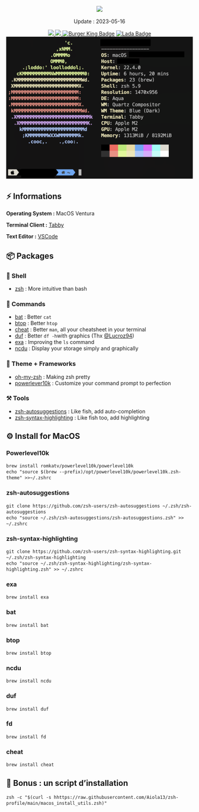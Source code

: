 <p align="center">
  <a href="#"><img src="https://readme-typing-svg.herokuapp.com?center=true&vCenter=true&lines=My+ZSH+terminal;"></a>
</p>
<p align="center">
    Update : 2023-05-16<br />
</p>
<p align="center">
    <a href="#"><img src="https://img.shields.io/badge/zsh-%23CDCDCE.svg?style=for-the-badge&logo=gnubash&logoColor=1B1B1F"> </a>
    <a href="#"><img src="https://img.shields.io/badge/macos-%23000000.svg?style=for-the-badge&logo=apple&logoColor=white"> </a>
    <a href="#"><img src="https://img.shields.io/badge/Burger%20King-D62300?logo=burgerking&logoColor=fff&style=flat-square" alt="Burger King Badge"></a>
    <a href="#"><img src="https://img.shields.io/badge/Lada-ED6B21?logo=lada&logoColor=fff&style=flat-square" alt="Lada Badge"></a>
    <br />
    <img src="./neofetch.png" >
</p> 

## ⚡️ Informations
**Operating System :** MacOS Ventura

**Terminal Client :** [Tabby](https://tabby.sh/)

**Text Editor :** [VSCode](https://code.visualstudio.com)

## 📦️ Packages
### 🐚 Shell
 - [zsh](https://www.zsh.org/) : More intuitive than bash
  
### 🥡 Commands
 - [bat](https://github.com/sharkdp/bat) : Better `cat`
 - [btop](https://github.com/aristocratos/btop) : Better `htop`
 - [cheat](https://github.com/cheat/cheat) : Better `man`, all your cheatsheet in your terminal 
 - [duf](https://github.com/muesli/duf) : Better `df -h`with graphics (Thx [@Lucroz94](https://github.com/Lucroz94))
 - [exa](https://the.exa.website/) : Improving the `ls` command
 - [ncdu](https://dev.yorhel.nl/ncdu) : Display your storage simply and graphically

### 🌮 Theme + Frameworks
 - [oh-my-zsh](https://ohmyz.sh/) : Making zsh pretty
 - [powerlever10k](https://github.com/romkatv/powerlevel10k) : Customize your command prompt to perfection

### ⚒️ Tools
 - [zsh-autosuggestions](https://github.com/zsh-users/zsh-autosuggestions) : Like fish, add auto-completion
 - [zsh-syntax-highlighting](https://github.com/zsh-users/zsh-syntax-highlighting) : Like fish too, add highlighting


## ⚙️ Install for MacOS

### Powerlevel10k
```shell
brew install romkatv/powerlevel10k/powerlevel10k
echo "source $(brew --prefix)/opt/powerlevel10k/powerlevel10k.zsh-theme" >>~/.zshrc
```
### zsh-autosuggestions
```shell
git clone https://github.com/zsh-users/zsh-autosuggestions ~/.zsh/zsh-autosuggestions
echo "source ~/.zsh/zsh-autosuggestions/zsh-autosuggestions.zsh" >> ~/.zshrc
```

### zsh-syntax-highlighting
```shell
git clone https://github.com/zsh-users/zsh-syntax-highlighting.git ~/.zsh/zsh-syntax-highlighting
echo "source ~/.zsh/zsh-syntax-highlighting/zsh-syntax-highlighting.zsh" >> ~/.zshrc
```

### exa
```shell
brew install exa
```

### bat
```shell
brew install bat
```

### btop
```shell
brew install btop
```

### ncdu
```shell
brew install ncdu
```

### duf
```shell
brew install duf
```

### fd
```shell
brew install fd
```

### cheat
```shell
brew install cheat
```

## 🎁 Bonus : un script d’installation

```shell
zsh -c "$(curl -s hhttps://raw.githubusercontent.com/Aiola13/zsh-profile/main/macos_install_utils.zsh)"
```